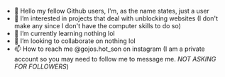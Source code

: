 - 👋 Hello my fellow Github users, I'm, as the name states, just a user
- 👀 I’m interested in projects that deal with unblocking websites (I don't make any since I don't have the computer skills to do so)
- 🌱 I’m currently learning nothing lol
- 💞️ I’m looking to collaborate on nothing lol
- 📫 How to reach me @gojos.hot_son on instagram (I am a private account so you may need to follow me to message me. *NOT ASKING FOR FOLLOWERS*)

<!---
idkjustauser/idkjustauser is a ✨ special ✨ repository because its `README.md` (this file) appears on your GitHub profile.
You can click the Preview link to take a look at your changes.
--->
